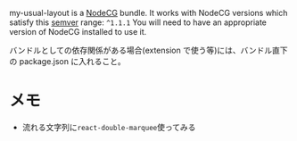 my-usual-layout is a [NodeCG](http://github.com/nodecg/nodecg) bundle.
It works with NodeCG versions which satisfy this [semver](https://docs.npmjs.com/getting-started/semantic-versioning) range: `^1.1.1`
You will need to have an appropriate version of NodeCG installed to use it.

バンドルとしての依存関係がある場合(extension で使う等)には、バンドル直下の package.json に入れること。

# メモ

- 流れる文字列に`react-double-marquee`使ってみる
